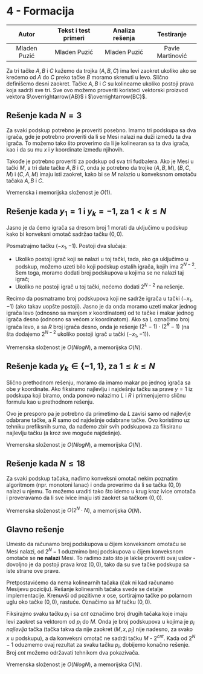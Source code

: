 # 4 - Formacija

| Autor | Tekst i test primeri | Analiza rеšenja | Testiranje |
|:-:|:-:|:-:|:-:|
| Mladen Puzić | Mladen Puzić | Mladen Puzić | Pavle Martinović |

Za tri tačke $A, B$ i $C$ kažemo da trojka $(A, B, C)$ ima levi zaokret ukoliko ako se krećemo od $A$ do $C$ preko tačke $B$ moramo skrenuti u levo. Slično definišemo desni zaokret. Tačke $A, B$ i $C$ su kolinearne ukoliko postoji prava koja sadrži sve tri. Sve ovo možemo proveriti koristeći vektorski proizvod vektora $\overrightarrow{AB}$ i $\overrightarrow{BC}$.

## Rešenje kada $N = 3$
Za svaki podskup potrebno je proveriti posebno. Imamo tri podskupa sa dva igrača, gde je potrebno proveriti da li se Mesi nalazi na duži između ta dva igrača. To možemo tako što proverimo da li je kolinearan sa ta dva igrača, kao i da su mu $x$ i $y$ koordinate između njihovih.

Takođe je potrebno proveriti za podskup od sva tri fudbalera. Ako je Mesi u tački $M$, a tri date tačke $A, B$ i $C$, onda je potrebno da trojke $(A, B, M)$, $(B, C, M)$ i $(C, A, M)$ imaju isti zaokret, kako bi se $M$ nalazio u konveksnom omotaču tačaka $A, B$ i $C$.

Vremenska i memorijska složenost je $O(1)$.

## Rešenje kada $y_1 = 1$ i $y_k = -1$, za $1 < k \leq N$

Jasno je da ćemo igrača sa dresom broj $1$ morati da uključimo u podskup kako bi konveksni omotač sadržao tačku $(0, 0)$. 

Posmatrajmo tačku $(-x_1, -1)$. Postoji dva slučaja:

- Ukoliko postoji igrač koji se nalazi u toj tački, tada, ako ga uključimo u podskup, možemo uzeti bilo koji podskup ostalih igrača, kojih ima $2^{N-2}$. Sem toga, moramo dodati broj podskupova u kojima se ne nalazi taj igrač;
- Ukoliko ne postoji igrač u toj tački, nećemo dodati $2^{N-2}$ na rešenje.

Recimo da posmatramo broj podskupova koji ne sadrže igrača u tački $(-x_1, -1)$ (ako takav uopšte postoji). Jasno je da onda moramo uzeti makar jednog igrača levo (odnosno sa manjom $x$ koordinatom) od te tačke i makar jednog igrača desno (odnosno sa većom $x$ koordinatom). Ako sa $L$ označimo broj igrača levo, a sa $R$ broj igrača desno, onda je rešenje $(2^L-1)\cdot (2^R - 1)$ (na šta dodajemo $2^{N-2}$ ukoliko postoji igrač u tački $(-x_1, -1)$).

Vremenska složenost je $O(NlogN)$, a memorijska $O(N)$.

## Rešenje kada $y_k \in \{-1, 1\}$, za $1 \leq k \leq N$

Slično prethodnom rešenju, moramo da imamo makar po jednog igrača sa obe $y$ koordinate. Ako fiksiramo najlevlju i najdešnju tačku sa prave $y = 1$ iz podskupa koji biramo, onda ponovo nalazimo $L$ i $R$ i primenjujemo sličnu formulu kao u prethodnom rešenju. 

Ovo je presporo pa je potrebno da primetimo da $L$ zavisi samo od najlevlje odabrane tačke, a $R$ samo od najdešnje odabrane tačke. Ovo koristimo uz tehniku prefiksnih suma, da nađemo zbir svih podskupova za fiksiranu najlevlju tačku (a kroz sve moguće najdešnje). 

Vremenska složenost je $O(NlogN)$, a memorijska $O(N)$.


## Rešenje kada $N \leq 18$
Za svaki podskup tačaka, nađimo konveksni omotač nekim poznatim algoritmom (npr. monotoni lanac) i onda proverimo da li se tačka $(0, 0)$ nalazi u njemu. To možemo uraditi tako što idemo u krug kroz ivice omotača i proveravamo da li sve ivice imaju isti zaokret sa tačkom $(0, 0)$.

Vremenska složenost je $O(2^N \cdot N)$, a memorijska $O(N)$.

## Glavno rešenje
Umesto da računamo broj podskupova u čijem konveksnom omotaču se Mesi nalazi, od $2^N - 1$ oduzmimo broj podskupova u čijem konveksnom omotače se **ne nalazi** Mesi. To radimo zato što je lakše proveriti ovaj uslov - dovoljno je da postoji prava kroz $(0, 0)$, tako da su sve tačke podskupa sa iste strane ove prave.

Pretpostavićemo da nema kolinearnih tačaka (čak ni kad računamo Mesijevu poziciju). Rešanje kolinearnih tačaka svede se detalje implementacije. Krenuvši od pozitivne $x$ ose, sortirajmo tačke po polarnom uglu oko tačke $(0, 0)$, rastuće. Označimo sa $M$ tačku $(0, 0)$. 

Fiksirajmo svaku tačku $p_i$ i sa $cnt$ označimo broj drugih tačaka koje imaju levi zaokret sa vektorom od $p_i$ do $M$. Onda je broj podskupova u kojima je $p_i$ *najlevlja* tačka (tačka takva da nije zaokret $(M, x, p_i)$ nije nadesno, za svako $x$ u podskupu),  a da konveksni omotač ne sadrži tačku $M$ - $2^{cnt}$. Kada od $2^N - 1$ oduzmemo ovaj rezultat za svaku tačku $p_i$, dobijemo konačno rešenje. Broj $cnt$ možemo održavati tehnikom dva pokazivača.

Vremenska složenost je $O(NlogN)$, a memorijska $O(N)$.





